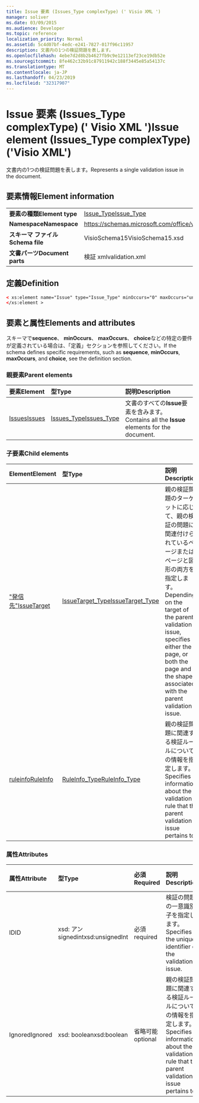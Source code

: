 ```yaml
---
title: Issue 要素 (Issues_Type complexType) (' Visio XML ')
manager: soliver
ms.date: 03/09/2015
ms.audience: Developer
ms.topic: reference
localization_priority: Normal
ms.assetid: 5c4d07bf-4edc-e241-7827-017f96c11957
description: 文書内の1つの検証問題を表します。
ms.openlocfilehash: 4ebe7d2d8b2b4627fb9c9e12113ef23ce19db52e
ms.sourcegitcommit: 8fe462c32b91c87911942c188f3445e85a54137c
ms.translationtype: MT
ms.contentlocale: ja-JP
ms.lasthandoff: 04/23/2019
ms.locfileid: "32317907"
---
```

# <a name="issue-element-issuestype-complextype-visio-xml"></a><span data-ttu-id="8023f-103">Issue 要素 (Issues_Type complexType) (' Visio XML ')</span><span class="sxs-lookup"><span data-stu-id="8023f-103">Issue element (Issues_Type complexType) ('Visio XML')</span></span>

<span data-ttu-id="8023f-104">文書内の1つの検証問題を表します。</span><span class="sxs-lookup"><span data-stu-id="8023f-104">Represents a single validation issue in the document.</span></span>
  
## <a name="element-information"></a><span data-ttu-id="8023f-105">要素情報</span><span class="sxs-lookup"><span data-stu-id="8023f-105">Element information</span></span>

|||
|:-----|:-----|
|<span data-ttu-id="8023f-106">**要素の種類**</span><span class="sxs-lookup"><span data-stu-id="8023f-106">**Element type**</span></span> <br/> |[<span data-ttu-id="8023f-107">Issue_Type</span><span class="sxs-lookup"><span data-stu-id="8023f-107">Issue_Type</span></span>](issue_type-complextypevisio-xml.md) <br/> |
|<span data-ttu-id="8023f-108">**Namespace**</span><span class="sxs-lookup"><span data-stu-id="8023f-108">**Namespace**</span></span> <br/> |https://schemas.microsoft.com/office/visio/2012/main  <br/> |
|<span data-ttu-id="8023f-109">**スキーマ ファイル**</span><span class="sxs-lookup"><span data-stu-id="8023f-109">**Schema file**</span></span> <br/> |<span data-ttu-id="8023f-110">VisioSchema15</span><span class="sxs-lookup"><span data-stu-id="8023f-110">VisioSchema15.xsd</span></span>  <br/> |
|<span data-ttu-id="8023f-111">**文書パーツ**</span><span class="sxs-lookup"><span data-stu-id="8023f-111">**Document parts**</span></span> <br/> |<span data-ttu-id="8023f-112">検証 xml</span><span class="sxs-lookup"><span data-stu-id="8023f-112">validation.xml</span></span>  <br/> |
   
## <a name="definition"></a><span data-ttu-id="8023f-113">定義</span><span class="sxs-lookup"><span data-stu-id="8023f-113">Definition</span></span>

```XML
< xs:element name="Issue" type="Issue_Type" minOccurs="0" maxOccurs="unbounded" >
</xs:element >
```

## <a name="elements-and-attributes"></a><span data-ttu-id="8023f-114">要素と属性</span><span class="sxs-lookup"><span data-stu-id="8023f-114">Elements and attributes</span></span>

<span data-ttu-id="8023f-115">スキーマで**sequence**、 **minOccurs**、 **maxOccurs**、 **choice**などの特定の要件が定義されている場合は、「定義」セクションを参照してください。</span><span class="sxs-lookup"><span data-stu-id="8023f-115">If the schema defines specific requirements, such as **sequence**, **minOccurs**, **maxOccurs**, and **choice**, see the definition section.</span></span> 
  
### <a name="parent-elements"></a><span data-ttu-id="8023f-116">親要素</span><span class="sxs-lookup"><span data-stu-id="8023f-116">Parent elements</span></span>

|<span data-ttu-id="8023f-117">**要素**</span><span class="sxs-lookup"><span data-stu-id="8023f-117">**Element**</span></span>|<span data-ttu-id="8023f-118">**型**</span><span class="sxs-lookup"><span data-stu-id="8023f-118">**Type**</span></span>|<span data-ttu-id="8023f-119">**説明**</span><span class="sxs-lookup"><span data-stu-id="8023f-119">**Description**</span></span>|
|:-----|:-----|:-----|
|[<span data-ttu-id="8023f-120">Issues</span><span class="sxs-lookup"><span data-stu-id="8023f-120">Issues</span></span>](issues-element-validation_type-complextypevisio-xml.md) <br/> |[<span data-ttu-id="8023f-121">Issues_Type</span><span class="sxs-lookup"><span data-stu-id="8023f-121">Issues_Type</span></span>](issues_type-complextypevisio-xml.md) <br/> |<span data-ttu-id="8023f-122">文書のすべての**Issue**要素を含みます。</span><span class="sxs-lookup"><span data-stu-id="8023f-122">Contains all the **Issue** elements for the document.</span></span>  <br/> |
   
### <a name="child-elements"></a><span data-ttu-id="8023f-123">子要素</span><span class="sxs-lookup"><span data-stu-id="8023f-123">Child elements</span></span>

|<span data-ttu-id="8023f-124">**Element**</span><span class="sxs-lookup"><span data-stu-id="8023f-124">**Element**</span></span>|<span data-ttu-id="8023f-125">**型**</span><span class="sxs-lookup"><span data-stu-id="8023f-125">**Type**</span></span>|<span data-ttu-id="8023f-126">**説明**</span><span class="sxs-lookup"><span data-stu-id="8023f-126">**Description**</span></span>|
|:-----|:-----|:-----|
|[<span data-ttu-id="8023f-127">"発信先"</span><span class="sxs-lookup"><span data-stu-id="8023f-127">IssueTarget</span></span>](issuetarget-element-issue_type-complextypevisio-xml.md) <br/> |[<span data-ttu-id="8023f-128">IssueTarget_Type</span><span class="sxs-lookup"><span data-stu-id="8023f-128">IssueTarget_Type</span></span>](issuetarget_type-complextypevisio-xml.md) <br/> |<span data-ttu-id="8023f-129">親の検証問題のターゲットに応じて、親の検証の問題に関連付けられているページまたはページと図形の両方を指定します。</span><span class="sxs-lookup"><span data-stu-id="8023f-129">Depending on the target of the parent validation issue, specifies either the page, or both the page and the shape, associated with the parent validation issue.</span></span>  <br/> |
|[<span data-ttu-id="8023f-130">ruleinfo</span><span class="sxs-lookup"><span data-stu-id="8023f-130">RuleInfo</span></span>](ruleinfo-element-issue_type-complextypevisio-xml.md) <br/> |[<span data-ttu-id="8023f-131">RuleInfo_Type</span><span class="sxs-lookup"><span data-stu-id="8023f-131">RuleInfo_Type</span></span>](ruleinfo_type-complextypevisio-xml.md) <br/> |<span data-ttu-id="8023f-132">親の検証問題に関連する検証ルールについての情報を指定します。</span><span class="sxs-lookup"><span data-stu-id="8023f-132">Specifies information about the validation rule that the parent validation issue pertains to.</span></span>  <br/> |
   
### <a name="attributes"></a><span data-ttu-id="8023f-133">属性</span><span class="sxs-lookup"><span data-stu-id="8023f-133">Attributes</span></span>

|<span data-ttu-id="8023f-134">**属性**</span><span class="sxs-lookup"><span data-stu-id="8023f-134">**Attribute**</span></span>|<span data-ttu-id="8023f-135">**型**</span><span class="sxs-lookup"><span data-stu-id="8023f-135">**Type**</span></span>|<span data-ttu-id="8023f-136">**必須**</span><span class="sxs-lookup"><span data-stu-id="8023f-136">**Required**</span></span>|<span data-ttu-id="8023f-137">**説明**</span><span class="sxs-lookup"><span data-stu-id="8023f-137">**Description**</span></span>|<span data-ttu-id="8023f-138">**可能な値**</span><span class="sxs-lookup"><span data-stu-id="8023f-138">**Possible values**</span></span>|
|:-----|:-----|:-----|:-----|:-----|
|<span data-ttu-id="8023f-139">ID</span><span class="sxs-lookup"><span data-stu-id="8023f-139">ID</span></span>  <br/> |<span data-ttu-id="8023f-140">xsd: アン signedint</span><span class="sxs-lookup"><span data-stu-id="8023f-140">xsd:unsignedInt</span></span>  <br/> |<span data-ttu-id="8023f-141">必須</span><span class="sxs-lookup"><span data-stu-id="8023f-141">required</span></span>  <br/> |<span data-ttu-id="8023f-142">検証の問題の一意識別子を指定します。</span><span class="sxs-lookup"><span data-stu-id="8023f-142">Specifies the unique identifier of the validation issue.</span></span>  <br/> |<span data-ttu-id="8023f-143">xsd:/signedint 型の値。</span><span class="sxs-lookup"><span data-stu-id="8023f-143">Values of the xsd:unsignedInt type.</span></span>  <br/> |
|<span data-ttu-id="8023f-144">Ignored</span><span class="sxs-lookup"><span data-stu-id="8023f-144">Ignored</span></span>  <br/> |<span data-ttu-id="8023f-145">xsd: boolean</span><span class="sxs-lookup"><span data-stu-id="8023f-145">xsd:boolean</span></span>  <br/> |<span data-ttu-id="8023f-146">省略可能</span><span class="sxs-lookup"><span data-stu-id="8023f-146">optional</span></span>  <br/> |<span data-ttu-id="8023f-147">親の検証問題に関連する検証ルールについての情報を指定します。</span><span class="sxs-lookup"><span data-stu-id="8023f-147">Specifies information about the validation rule that the parent validation issue pertains to.</span></span>  <br/> |<span data-ttu-id="8023f-148">xsd: boolean 型の値。</span><span class="sxs-lookup"><span data-stu-id="8023f-148">Values of the xsd:boolean type.</span></span>  <br/> |
   

